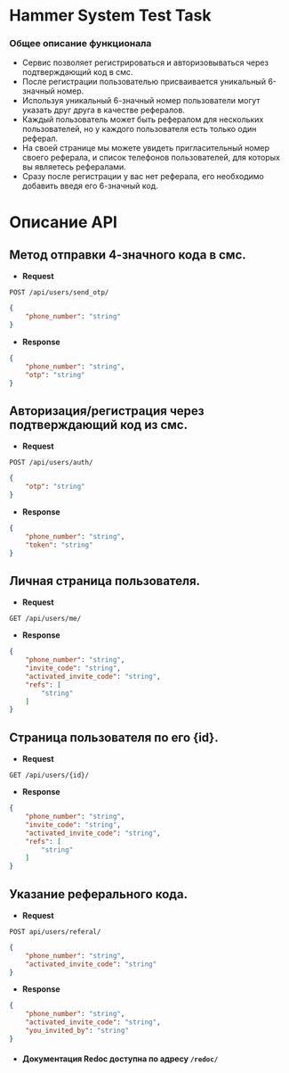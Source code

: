 # Hammer System Test Task

### Общее описание функционала
- Сервис позволяет регистрироваться и авторизовываться через подтверждающий код в смс.
- После регистрации пользователью присваивается уникальный 6-значный номер.
- Используя уникальный 6-значный номер пользователи могут указать друг друга в качестве рефералов.
- Каждый пользователь может быть рефералом для нескольких пользователей, но у каждого пользователя есть только один реферал.
- На своей странице мы можете увидеть пригласительный номер своего реферала, и список телефонов пользователей, для которых вы являетесь рефералами.
- Сразу после регистрации у вас нет реферала, его необходимо добавить введя его 6-значный код.

# Описание API
## Метод отправки 4-значного кода в смс.

- **Request**

`POST /api/users/send_otp/`

```json
{
    "phone_number": "string"
}
```
- **Response**
```json
{
    "phone_number": "string",
    "otp": "string"
}
```

## Авторизация/регистрация через подтверждающий код из смс.

- **Request**

`POST /api/users/auth/`

```json
{
    "otp": "string"
}
```
- **Response**
```json
{
    "phone_number": "string",
    "token": "string"
}
```
## Личная страница пользователя.

- **Request**

`GET /api/users/me/`

- **Response**
```json
{
    "phone_number": "string",
    "invite_code": "string",
    "activated_invite_code": "string",
    "refs": [
        "string"
    ]
}
```

## Cтраница пользователя по его {id}.

- **Request**

`GET /api/users/{id}/`

- **Response**
```json
{
    "phone_number": "string",
    "invite_code": "string",
    "activated_invite_code": "string",
    "refs": [
        "string"
    ]
}
```

## Указание реферального кода.

- **Request**

`POST api/users/referal/`

```json
{
    "phone_number": "string",
    "activated_invite_code": "string"
}
```
- **Response**
```json
{
    "phone_number": "string",
    "activated_invite_code": "string",
    "you_invited_by": "string"
}
```

 - #### Документация Redoc доступна по адресу `/redoc/`

